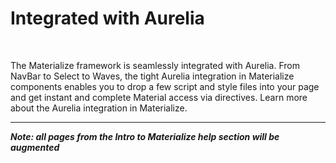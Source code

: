 # Integrated with Aurelia

<br>

The Materialize framework is seamlessly integrated with Aurelia. From NavBar to Select to Waves, the tight Aurelia integration in Materialize components enables you to drop a few script and style files into your page and get instant and complete Material access via directives. Learn more about the Aurelia integration in Materialize.

* * *
***Note: all pages from the Intro to Materialize help section will be augmented***
